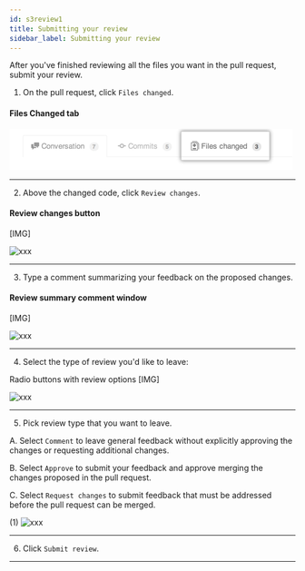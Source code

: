 ```yaml
---
id: s3review1
title: Submitting your review
sidebar_label: Submitting your review
---
```



After you've finished reviewing all the files you want in the pull request, submit your review.


1. On the pull request, click  `Files changed`.


#### Files Changed tab

![xxx](https://raw.githubusercontent.com/ChickenKyiv/awesome-git-article/master/img/PR/pull-request-tabs-changed-files.png)



----


2. Above the changed code, click `Review changes`.



#### Review changes button
[IMG]

![xxx](https://raw.githubusercontent.com/ChickenKyiv/awesome-git-article/master/img/PR/review-changes-button.png)



----


3. Type a comment summarizing your feedback on the proposed changes.



#### Review summary comment window
[IMG]

![xxx](https://raw.githubusercontent.com/ChickenKyiv/awesome-git-article/master/img/PR/review-summary-comment-window.png)



----


4. Select the type of review you'd like to leave:



Radio buttons with review options
[IMG]

![xxx](https://raw.githubusercontent.com/ChickenKyiv/awesome-git-article/master/img/PR/pull-request-review-statuses.png)



----



5. Pick review type that you want to leave.

A. Select `Comment` to leave general feedback without explicitly approving the changes or requesting additional changes.



B. Select `Approve` to submit your feedback and approve merging the changes proposed in the pull request.



C. Select `Request changes` to submit feedback that must be addressed before the pull request can be merged.


 (1)
![xxx](https://raw.githubusercontent.com/ChickenKyiv/awesome-git-article/master/img/PR/pull-request-review-statuses.png)



----


6. Click `Submit review`.


----
